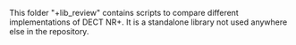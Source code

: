 This folder "+lib_review" contains scripts to compare different implementations of DECT NR+. It is a standalone library not used anywhere else in the repository.
